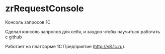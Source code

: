 # zrRequestConsole
Консоль запросов 1С

Сделал консоль запросов для себя, и заодно чтобы научиться работать с github

Работает на платформе 1С Предприятие (http://v8.1c.ru).
